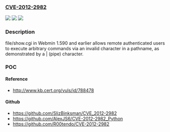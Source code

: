 ### [CVE-2012-2982](https://cve.mitre.org/cgi-bin/cvename.cgi?name=CVE-2012-2982)
![](https://img.shields.io/static/v1?label=Product&message=n%2Fa&color=blue)
![](https://img.shields.io/static/v1?label=Version&message=n%2Fa&color=blue)
![](https://img.shields.io/static/v1?label=Vulnerability&message=n%2Fa&color=brighgreen)

### Description

file/show.cgi in Webmin 1.590 and earlier allows remote authenticated users to execute arbitrary commands via an invalid character in a pathname, as demonstrated by a | (pipe) character.

### POC

#### Reference
- http://www.kb.cert.org/vuls/id/788478

#### Github
- https://github.com/SlizBinksman/CVE_2012-2982
- https://github.com/AlexJS6/CVE-2012-2982_Python
- https://github.com/R00tendo/CVE-2012-2982

